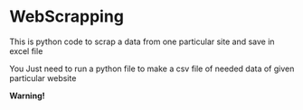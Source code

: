 # WebScrapping
This is python code to scrap a data from one particular site and save in excel file
  
You Just need to run a python file to make a csv file of needed data of given particular website <div class="alert alert-primary" role="alert">
    <strong>Warning!</strong> <a href="#" class="alert-link"></a>
</div>
